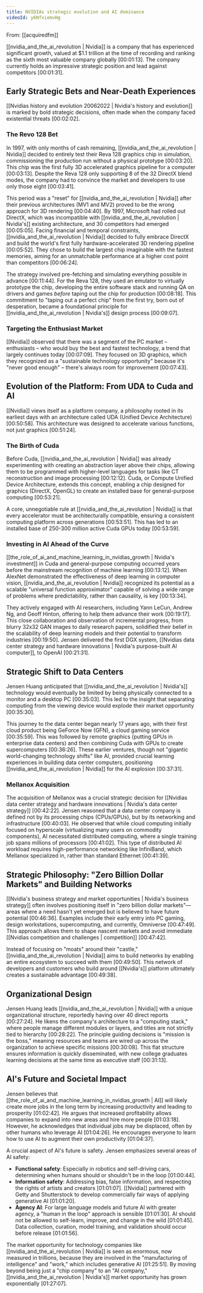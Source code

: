 ```yaml
---
title: NVIDIAs strategic evolution and AI dominance
videoId: y6NfxiemvHg
---
```


From: [[acquiredfm]] <br/> 

[[nvidia_and_the_ai_revolution | Nvidia]] is a company that has experienced significant growth, valued at $1.1 trillion at the time of recording and ranking as the sixth most valuable company globally <a class="yt-timestamp" data-t="00:01:13">[00:01:13]</a>. The company currently holds an impressive strategic position and lead against competitors <a class="yt-timestamp" data-t="00:01:31">[00:01:31]</a>.

## Early Strategic Bets and Near-Death Experiences

[[Nvidias history and evolution 20062022 | Nvidia's history and evolution]] is marked by bold strategic decisions, often made when the company faced existential threats <a class="yt-timestamp" data-t="00:02:02">[00:02:02]</a>.

### The Revo 128 Bet
In 1997, with only months of cash remaining, [[nvidia_and_the_ai_revolution | Nvidia]] decided to entirely test their Reva 128 graphics chip in simulation, commissioning the production run without a physical prototype <a class="yt-timestamp" data-t="00:03:20">[00:03:20]</a>. This chip was the first fully 3D accelerated graphics pipeline for a computer <a class="yt-timestamp" data-t="00:03:13">[00:03:13]</a>. Despite the Reva 128 only supporting 8 of the 32 DirectX blend modes, the company had to convince the market and developers to use only those eight <a class="yt-timestamp" data-t="00:03:41">[00:03:41]</a>.

This period was a "reset" for [[nvidia_and_the_ai_revolution | Nvidia]] after their previous architectures (MV1 and MV2) proved to be the wrong approach for 3D rendering <a class="yt-timestamp" data-t="00:04:40">[00:04:40]</a>. By 1997, Microsoft had rolled out DirectX, which was incompatible with [[nvidia_and_the_ai_revolution | Nvidia's]] existing architecture, and 30 competitors had emerged <a class="yt-timestamp" data-t="00:05:05">[00:05:05]</a>. Facing financial and temporal constraints, [[nvidia_and_the_ai_revolution | Nvidia]] decided to fully embrace DirectX and build the world's first fully hardware-accelerated 3D rendering pipeline <a class="yt-timestamp" data-t="00:05:52">[00:05:52]</a>. They chose to build the largest chip imaginable with the fastest memories, aiming for an unmatchable performance at a higher cost point than competitors <a class="yt-timestamp" data-t="00:06:24">[00:06:24]</a>.

The strategy involved pre-fetching and simulating everything possible in advance <a class="yt-timestamp" data-t="00:11:44">[00:11:44]</a>. For the Reva 128, they used an emulator to virtually prototype the chip, developing the entire software stack and running QA on drivers and games *before* taping out the chip for production <a class="yt-timestamp" data-t="00:08:18">[00:08:18]</a>. This commitment to "taping out a perfect chip" from the first try, born out of desperation, became a foundational principle for [[nvidia_and_the_ai_revolution | Nvidia's]] design process <a class="yt-timestamp" data-t="00:09:07">[00:09:07]</a>.

### Targeting the Enthusiast Market
[[Nvidia]] observed that there was a segment of the PC market – enthusiasts – who would buy the best and fastest technology, a trend that largely continues today <a class="yt-timestamp" data-t="00:07:09">[00:07:09]</a>. They focused on 3D graphics, which they recognized as a "sustainable technology opportunity" because it's "never good enough" – there's always room for improvement <a class="yt-timestamp" data-t="00:07:43">[00:07:43]</a>.

## Evolution of the Platform: From UDA to Cuda and AI

[[Nvidia]] views itself as a platform company, a philosophy rooted in its earliest days with an architecture called UDA (Unified Device Architecture) <a class="yt-timestamp" data-t="00:50:58">[00:50:58]</a>. This architecture was designed to accelerate various functions, not just graphics <a class="yt-timestamp" data-t="00:51:24">[00:51:24]</a>.

### The Birth of Cuda
Before Cuda, [[nvidia_and_the_ai_revolution | Nvidia]] was already experimenting with creating an abstraction layer above their chips, allowing them to be programmed with higher-level languages for tasks like CT reconstruction and image processing <a class="yt-timestamp" data-t="00:12:12">[00:12:12]</a>. Cuda, or Compute Unified Device Architecture, extends this concept, enabling a chip designed for graphics (DirectX, OpenGL) to create an installed base for general-purpose computing <a class="yt-timestamp" data-t="00:53:21">[00:53:21]</a>.

A core, unnegotiable rule at [[nvidia_and_the_ai_revolution | Nvidia]] is that every accelerator must be architecturally compatible, ensuring a consistent computing platform across generations <a class="yt-timestamp" data-t="00:53:51">[00:53:51]</a>. This has led to an installed base of 250-300 million active Cuda GPUs today <a class="yt-timestamp" data-t="00:53:59">[00:53:59]</a>.

### Investing in AI Ahead of the Curve
[[the_role_of_ai_and_machine_learning_in_nvidias_growth | Nvidia's investment]] in Cuda and general-purpose computing occurred years before the mainstream recognition of machine learning <a class="yt-timestamp" data-t="00:13:12">[00:13:12]</a>. When AlexNet demonstrated the effectiveness of deep learning in computer vision, [[nvidia_and_the_ai_revolution | Nvidia]] recognized its potential as a scalable "universal function approximator" capable of solving a wide range of problems where predictability, rather than causality, is key <a class="yt-timestamp" data-t="00:13:34">[00:13:34]</a>.

They actively engaged with AI researchers, including Yann LeCun, Andrew Ng, and Geoff Hinton, offering to help them advance their work <a class="yt-timestamp" data-t="00:19:17">[00:19:17]</a>. This close collaboration and observation of incremental progress, from blurry 32x32 GAN images to daily research papers, solidified their belief in the scalability of deep learning models and their potential to transform industries <a class="yt-timestamp" data-t="00:19:50">[00:19:50]</a>. Jensen delivered the first DGX system, [[Nvidias data center strategy and hardware innovations | Nvidia's purpose-built AI computer]], to OpenAI <a class="yt-timestamp" data-t="00:21:31">[00:21:31]</a>.

## Strategic Shift to Data Centers

Jensen Huang anticipated that [[nvidia_and_the_ai_revolution | Nvidia's]] technology would eventually be limited by being physically connected to a monitor and a desktop PC <a class="yt-timestamp" data-t="00:35:03">[00:35:03]</a>. This led to the insight that separating computing from the viewing device would explode their market opportunity <a class="yt-timestamp" data-t="00:35:30">[00:35:30]</a>.

This journey to the data center began nearly 17 years ago, with their first cloud product being GeForce Now (GFN), a cloud gaming service <a class="yt-timestamp" data-t="00:35:59">[00:35:59]</a>. This was followed by remote graphics (putting GPUs in enterprise data centers) and then combining Cuda with GPUs to create supercomputers <a class="yt-timestamp" data-t="00:36:26">[00:36:26]</a>. These earlier ventures, though not "gigantic world-changing technology shifts" like AI, provided crucial learning experiences in building data center computers, positioning [[nvidia_and_the_ai_revolution | Nvidia]] for the AI explosion <a class="yt-timestamp" data-t="00:37:31">[00:37:31]</a>.

### Mellanox Acquisition
The acquisition of Mellanox was a crucial strategic decision for [[Nvidias data center strategy and hardware innovations | Nvidia's data center strategy]] <a class="yt-timestamp" data-t="00:42:22">[00:42:22]</a>. Jensen reasoned that a data center company is defined not by its processing chips (CPUs/GPUs), but by its networking and infrastructure <a class="yt-timestamp" data-t="00:40:03">[00:40:03]</a>. He observed that while cloud computing initially focused on hyperscale (virtualizing many users on commodity components), AI necessitated distributed computing, where a single training job spans millions of processors <a class="yt-timestamp" data-t="00:41:02">[00:41:02]</a>. This type of distributed AI workload requires high-performance networking like InfiniBand, which Mellanox specialized in, rather than standard Ethernet <a class="yt-timestamp" data-t="00:41:39">[00:41:39]</a>.

## Strategic Philosophy: "Zero Billion Dollar Markets" and Building Networks

[[Nvidia's business strategy and market opportunities | Nvidia's business strategy]] often involves positioning itself in "zero billion dollar markets"—areas where a need hasn't yet emerged but is believed to have future potential <a class="yt-timestamp" data-t="00:46:36">[00:46:36]</a>. Examples include their early entry into PC gaming, design workstations, supercomputing, and currently, Omniverse <a class="yt-timestamp" data-t="00:47:49">[00:47:49]</a>. This approach allows them to shape nascent markets and avoid immediate [[Nvidias competition and challenges | competition]] <a class="yt-timestamp" data-t="00:47:42">[00:47:42]</a>.

Instead of focusing on "moats" around their "castle," [[nvidia_and_the_ai_revolution | Nvidia]] aims to build networks by enabling an entire ecosystem to succeed with them <a class="yt-timestamp" data-t="00:49:50">[00:49:50]</a>. This network of developers and customers who build around [[Nvidia's]] platform ultimately creates a sustainable advantage <a class="yt-timestamp" data-t="00:49:38">[00:49:38]</a>.

## Organizational Design
Jensen Huang leads [[nvidia_and_the_ai_revolution | Nvidia]] with a unique organizational structure, reportedly having over 40 direct reports <a class="yt-timestamp" data-t="00:27:24">[00:27:24]</a>. He likens the company's architecture to a "computing stack," where people manage different modules or layers, and titles are not strictly tied to hierarchy <a class="yt-timestamp" data-t="00:28:22">[00:28:22]</a>. The principle guiding decisions is "mission is the boss," meaning resources and teams are wired up across the organization to achieve specific missions <a class="yt-timestamp" data-t="00:30:08">[00:30:08]</a>. This flat structure ensures information is quickly disseminated, with new college graduates learning decisions at the same time as executive staff <a class="yt-timestamp" data-t="00:31:13">[00:31:13]</a>.

## AI's Future and Societal Impact

Jensen believes that [[the_role_of_ai_and_machine_learning_in_nvidias_growth | AI]] will likely create more jobs in the long term by increasing productivity and leading to prosperity <a class="yt-timestamp" data-t="01:02:42">[01:02:42]</a>. He argues that increased profitability allows companies to expand into new areas and hire more people <a class="yt-timestamp" data-t="01:03:18">[01:03:18]</a>. However, he acknowledges that individual jobs may be displaced, often by other humans who leverage AI <a class="yt-timestamp" data-t="01:04:26">[01:04:26]</a>. He encourages everyone to learn how to use AI to augment their own productivity <a class="yt-timestamp" data-t="01:04:37">[01:04:37]</a>.

A crucial aspect of AI's future is safety. Jensen emphasizes several areas of AI safety:
*   **Functional safety**: Especially in robotics and self-driving cars, determining when humans should or shouldn't be in the loop <a class="yt-timestamp" data-t="01:00:44">[01:00:44]</a>.
*   **Information safety**: Addressing bias, false information, and respecting the rights of artists and creators <a class="yt-timestamp" data-t="01:01:07">[01:01:07]</a>. [[Nvidia]] partnered with Getty and Shutterstock to develop commercially fair ways of applying generative AI <a class="yt-timestamp" data-t="01:01:20">[01:01:20]</a>.
*   **Agency AI**: For large language models and future AI with greater agency, a "human in the loop" approach is sensible <a class="yt-timestamp" data-t="01:01:30">[01:01:30]</a>. AI should not be allowed to self-learn, improve, and change in the wild <a class="yt-timestamp" data-t="01:01:45">[01:01:45]</a>. Data collection, curation, model training, and validation should occur before release <a class="yt-timestamp" data-t="01:01:56">[01:01:56]</a>.

The market opportunity for technology companies like [[nvidia_and_the_ai_revolution | Nvidia]] is seen as enormous, now measured in trillions, because they are involved in the "manufacturing of intelligence" and "work," which includes generative AI <a class="yt-timestamp" data-t="01:25:51">[01:25:51]</a>. By moving beyond being just a "chip company" to an "AI company," [[nvidia_and_the_ai_revolution | Nvidia's]] market opportunity has grown exponentially <a class="yt-timestamp" data-t="01:27:07">[01:27:07]</a>.
